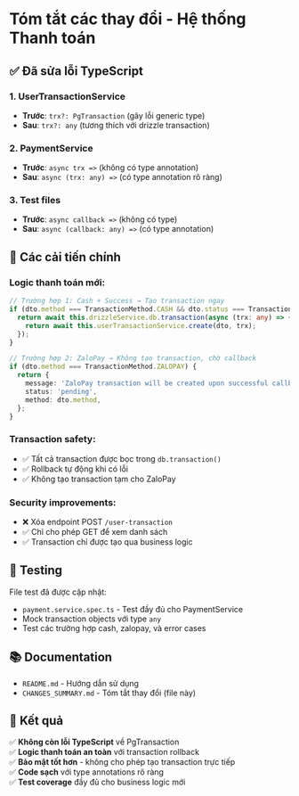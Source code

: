 # Tóm tắt các thay đổi - Hệ thống Thanh toán

## ✅ Đã sửa lỗi TypeScript

### 1. UserTransactionService

- **Trước**: `trx?: PgTransaction` (gây lỗi generic type)
- **Sau**: `trx?: any` (tương thích với drizzle transaction)

### 2. PaymentService

- **Trước**: `async trx =>` (không có type annotation)
- **Sau**: `async (trx: any) =>` (có type annotation rõ ràng)

### 3. Test files

- **Trước**: `async callback =>` (không có type)
- **Sau**: `async (callback: any) =>` (có type annotation)

## 🔧 Các cải tiến chính

### Logic thanh toán mới:

```typescript
// Trường hợp 1: Cash + Success → Tạo transaction ngay
if (dto.method === TransactionMethod.CASH && dto.status === TransactionStatus.SUCCESS) {
  return await this.drizzleService.db.transaction(async (trx: any) => {
    return await this.userTransactionService.create(dto, trx);
  });
}

// Trường hợp 2: ZaloPay → Không tạo transaction, chờ callback
if (dto.method === TransactionMethod.ZALOPAY) {
  return {
    message: 'ZaloPay transaction will be created upon successful callback.',
    status: 'pending',
    method: dto.method,
  };
}
```

### Transaction safety:

- ✅ Tất cả transaction được bọc trong `db.transaction()`
- ✅ Rollback tự động khi có lỗi
- ✅ Không tạo transaction tạm cho ZaloPay

### Security improvements:

- ❌ Xóa endpoint POST `/user-transaction`
- ✅ Chỉ cho phép GET để xem danh sách
- ✅ Transaction chỉ được tạo qua business logic

## 🧪 Testing

File test đã được cập nhật:

- `payment.service.spec.ts` - Test đầy đủ cho PaymentService
- Mock transaction objects với type `any`
- Test các trường hợp cash, zalopay, và error cases

## 📚 Documentation

- `README.md` - Hướng dẫn sử dụng
- `CHANGES_SUMMARY.md` - Tóm tắt thay đổi (file này)

## 🚀 Kết quả

✅ **Không còn lỗi TypeScript** về PgTransaction  
✅ **Logic thanh toán an toàn** với transaction rollback  
✅ **Bảo mật tốt hơn** - không cho phép tạo transaction trực tiếp  
✅ **Code sạch** với type annotations rõ ràng  
✅ **Test coverage** đầy đủ cho business logic mới
